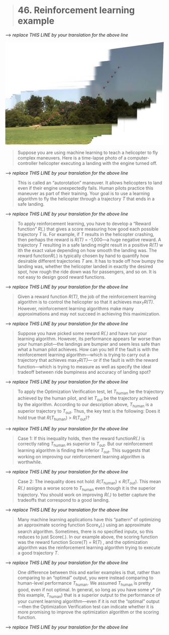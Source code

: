 > # 46. Reinforcement learning example

--> _replace THIS LINE by your translation for the above line_

![img](../imgs/C46_01.png)

> Suppose you are using machine learning to teach a helicopter to fly complex maneuvers. Here is a time-lapse photo of a computer-controller helicopter executing a landing with the engine turned off.

--> _replace THIS LINE by your translation for the above line_

> This is called an “autorotation” maneuver. It allows helicopters to land even if their engine unexpectedly fails. Human pilots practice this maneuver as part of their training. Your goal is to use a learning algorithm to fly the helicopter through a trajectory ​*T* t​hat ends in a safe landing.

--> _replace THIS LINE by your translation for the above line_

> To apply reinforcement learning, you have to develop a “Reward function” ​*R​*(.) that gives a score measuring how good each possible trajectory ​*T​* is. For example, if ​*T* ​results in the helicopter crashing, then perhaps the reward is ​*R(T)​* = -1,000—a huge negative reward. A trajectory ​*T​* resulting in a safe landing might result in a positive ​*R(T)* w​ ith the exact value depending on how smooth the landing was. The reward function ​*R*(​.) is typically chosen by hand to quantify how desirable different trajectories ​*T​* are. It has to trade off how bumpy the landing was, whether the helicopter landed in exactly the desired spot, how rough the ride down was for passengers, and so on. It is not easy to design good reward functions.

--> _replace THIS LINE by your translation for the above line_

> Given a reward function ​*R(T)*, ​the job of the reinforcement learning algorithm is to control the helicopter so that it achieves max​<sub>*T*</sub>​*R(T)*. ​However, reinforcement learning algorithms make many approximations and may not succeed in achieving this maximization.

--> _replace THIS LINE by your translation for the above line_

> Suppose you have picked some reward ​*R(.)​* and have run your learning algorithm. However,
> its performance appears far worse than your human pilot—the landings are bumpier and
> seem less safe than what a human pilot achieves. How can you tell if the fault is with the
> reinforcement learning algorithm—which is trying to carry out a trajectory that achieves
> max​<sub>*T*</sub>​*R(T)*—​ or if the fault is with the reward function—which is trying to measure as well as specify the ideal tradeoff between ride bumpiness and accuracy of landing spot?

--> _replace THIS LINE by your translation for the above line_

> To apply the Optimization Verification test, let *T*<sub>human</sub>​ be the trajectory achieved by the human pilot, and let *T*<sub>out</sub>​ be the trajectory achieved by the algorithm. According to our description above, *T*<sub>human</sub>​ is a superior trajectory to *T*<sub>out</sub>​. Thus, the key test is the following:
> Does it hold true that *R*(*T*<sub>human</sub>) > *R*(*T*<sub>out</sub>​)?

--> _replace THIS LINE by your translation for the above line_

> Case 1: If this inequality holds, then the reward function ​*R(​.)* is correctly rating *T*<sub>human</sub>​ as superior to *T*<sub>out</sub>​. But our reinforcement learning algorithm is finding the inferior *T*<sub>out</sub>​. This suggests that working on improving our reinforcement learning algorithm is worthwhile.

--> _replace THIS LINE by your translation for the above line_

> Case 2: The inequality does not hold: *R*(*T*<sub>human</sub>) ≤ *R*(*T*<sub>out</sub>​). This mean *R​(.)* assigns a worse score to *T*<sub>human</sub>​ even though it is the superior trajectory. You should work on improving ​*R​(.)* to better capture the tradeoffs that correspond to a good landing.

--> _replace THIS LINE by your translation for the above line_

> Many machine learning applications have this “pattern” of optimizing an approximate
> scoring function Score​<sub>x</sub>​(.) using an approximate search algorithm. Sometimes, there is no specified input ​*x*,​ so this reduces to just Score(.). In our example above, the scoring function was the reward function Score(​*T*)​ = R(​*T*)​ , and the optimization algorithm was the reinforcement learning algorithm trying to execute a good trajectory ​*T*.​

--> _replace THIS LINE by your translation for the above line_

> One difference between this and earlier examples is that, rather than comparing to an “optimal” output, you were instead comparing to human-level performance *T*<sub>human</sub>​. We assumed *T*<sub>human</sub>​ is pretty good, even if not optimal. In general, so long as you have some y* (in this example, *T*<sub>human</sub>​) that is a superior output to the performance of your current learning algorithm—even if it is not the “optimal” output—then the Optimization Verification test can indicate whether it is more promising to improve the optimization algorithm or the scoring function.

--> _replace THIS LINE by your translation for the above line_
